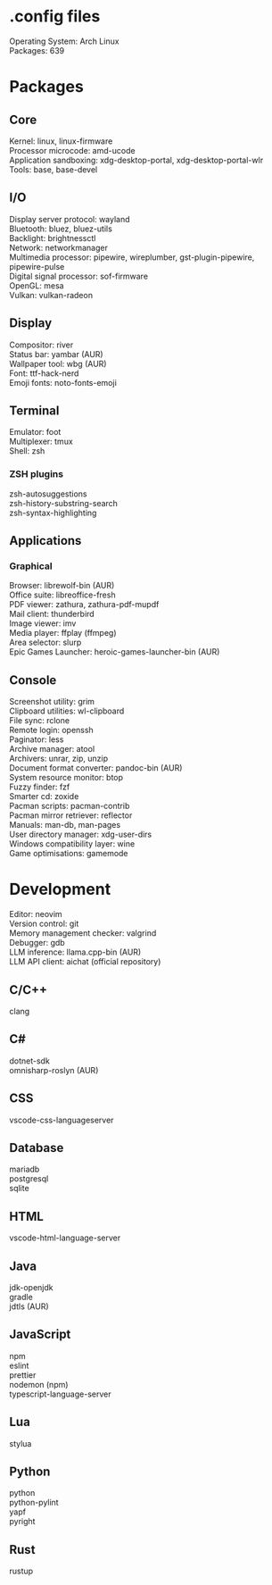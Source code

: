 # .config files

Operating System: Arch Linux\
Packages: 639

# Packages

## Core

Kernel: linux, linux-firmware\
Processor microcode: amd-ucode\
Application sandboxing: xdg-desktop-portal, xdg-desktop-portal-wlr\
Tools: base, base-devel

## I/O

Display server protocol: wayland\
Bluetooth: bluez, bluez-utils\
Backlight: brightnessctl\
Network: networkmanager\
Multimedia processor: pipewire, wireplumber, gst-plugin-pipewire,
pipewire-pulse\
Digital signal processor: sof-firmware\
OpenGL: mesa\
Vulkan: vulkan-radeon

## Display

Compositor: river\
Status bar: yambar (AUR)\
Wallpaper tool: wbg (AUR)\
Font: ttf-hack-nerd\
Emoji fonts: noto-fonts-emoji

## Terminal

Emulator: foot\
Multiplexer: tmux\
Shell: zsh

### ZSH plugins

zsh-autosuggestions\
zsh-history-substring-search\
zsh-syntax-highlighting

## Applications

### Graphical

Browser: librewolf-bin (AUR)\
Office suite: libreoffice-fresh\
PDF viewer: zathura, zathura-pdf-mupdf\
Mail client: thunderbird\
Image viewer: imv\
Media player: ffplay (ffmpeg)\
Area selector: slurp\
Epic Games Launcher: heroic-games-launcher-bin (AUR)

## Console

Screenshot utility: grim\
Clipboard utilities: wl-clipboard\
File sync: rclone\
Remote login: openssh\
Paginator: less\
Archive manager: atool\
Archivers: unrar, zip, unzip\
Document format converter: pandoc-bin (AUR)\
System resource monitor: btop\
Fuzzy finder: fzf\
Smarter cd: zoxide\
Pacman scripts: pacman-contrib\
Pacman mirror retriever: reflector\
Manuals: man-db, man-pages\
User directory manager: xdg-user-dirs\
Windows compatibility layer: wine\
Game optimisations: gamemode

# Development

Editor: neovim\
Version control: git\
Memory management checker: valgrind\
Debugger: gdb\
LLM inference: llama.cpp-bin (AUR)\
LLM API client: aichat (official repository)

## C/C++

clang

## C#

dotnet-sdk\
omnisharp-roslyn (AUR)

## CSS

vscode-css-languageserver

## Database

mariadb\
postgresql\
sqlite

## HTML

vscode-html-language-server

## Java

jdk-openjdk\
gradle\
jdtls (AUR)

## JavaScript

npm\
eslint\
prettier\
nodemon (npm)\
typescript-language-server

## Lua

stylua

## Python

python\
python-pylint\
yapf\
pyright

## Rust

rustup
